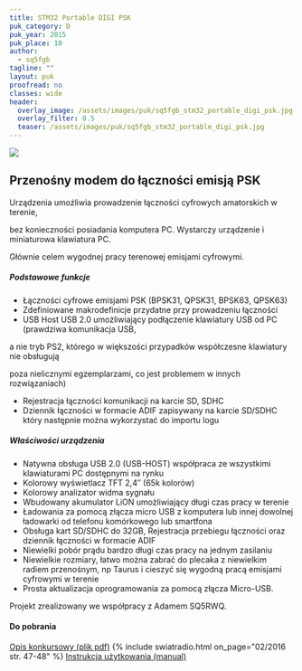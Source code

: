 ```yaml
---
title: STM32 Portable DIGI PSK
puk_category: D
puk_year: 2015
puk_place: 10
author: 
  - sq5fgb
tagline: ""
layout: puk
proofread: no
classes: wide
header:
  overlay_image: /assets/images/puk/sq5fgb_stm32_portable_digi_psk.jpg
  overlay_filter: 0.5
  teaser: /assets/images/puk/sq5fgb_stm32_portable_digi_psk.jpg
---
```






 



![](assets/data/img/projects/2015-10-0.jpg) 



Przenośny modem do łączności emisją PSK
---------------------------------------





 Urządzenia umożliwia prowadzenie łączności cyfrowych amatorskich w terenie,

 bez konieczności posiadania komputera PC. Wystarczy urządzenie i miniaturowa klawiatura PC.

 Głównie celem wygodnej pracy terenowej emisjami cyfrowymi.




##### Podstawowe funkcje




* Łączności cyfrowe emisjami PSK (BPSK31, QPSK31, BPSK63, QPSK63)
* Zdefiniowane makrodefinicje przydatne przy prowadzeniu łączności
* USB Host USB 2.0 umożliwiający podłączenie klawiatury USB od PC (prawdziwa komunikacja USB,

 a nie tryb PS2, którego w większości przypadków współczesne klawiatury nie obsługują

 poza nielicznymi egzemplarzami, co jest problemem w innych rozwiązaniach)
* Rejestracja łączności komunikacji na karcie SD, SDHC
* Dziennik łączności w formacie ADIF zapisywany na karcie SD/SDHC który następnie można wykorzystać do importu logu




##### Właściwości urządzenia




* Natywna obsługa USB 2.0 (USB-HOST) współpraca ze wszystkimi klawiaturami PC dostępnymi na rynku
* Kolorowy wyświetlacz TFT 2,4″ (65k kolorów)
* Kolorowy analizator widma sygnału
* Wbudowany akumulator LiON umożliwiający długi czas pracy w terenie
* Ładowania za pomocą złącza micro USB z komputera lub innej dowolnej ładowarki od telefonu komórkowego lub smartfona
* Obsługa kart SD/SDHC do 32GB, Rejestracja przebiegu łączności oraz dziennik łączności w formacie ADIF
* Niewielki pobór prądu bardzo długi czas pracy na jednym zasilaniu
* Niewielkie rozmiary, łatwo można zabrać do plecaka z niewielkim radiem przenośnym, np Taurus i cieszyć się wygodną pracą emisjami cyfrowymi w terenie
* Prosta aktualizacja oprogramowania za pomocą złącza Micro-USB.






 Projekt zrealizowany we współpracy z Adamem SQ5RWQ.





#### Do pobrania

[Opis konkursowy (plik pdf)](/assets/bin/SQ5FGB_Modem-PSK.pdf)
{% include swiatradio.html on_page="02/2016 str. 47-48" %}
[Instrukcja użytkowania (manual)](/assets/bin/SQ5FGB_Kodek-PSK31-manual.pdf)






 





 


